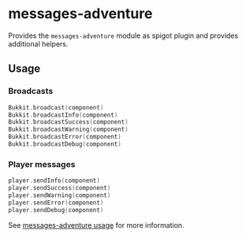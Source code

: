 # messages-adventure

Provides the `messages-adventure` module as spigot plugin and provides additional helpers.

## Usage

### Broadcasts

```kotlin
Bukkit.broadcast(component)
Bukkit.broadcastInfo(component)
Bukkit.broadcastSuccess(component)
Bukkit.broadcastWarning(component)
Bukkit.broadcastError(component)
Bukkit.broadcastDebug(component)
```

### Player messages

```kotlin
player.sendInfo(component)
player.sendSuccess(component)
player.sendWarning(component)
player.sendError(component)
player.sendDebug(component)
```

See [messages-adventure usage](../messages-adventure/README.md) for more information.
